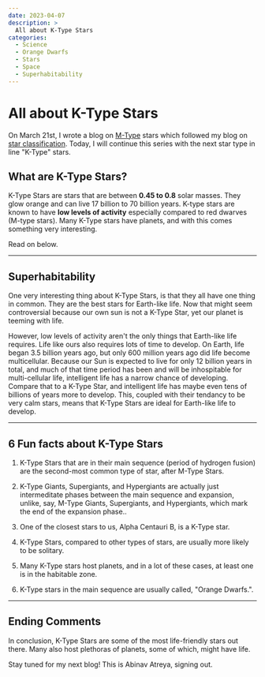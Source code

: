 ```yaml
---
date: 2023-04-07
description: >
  All about K-Type Stars
categories:
  - Science
  - Orange Dwarfs
  - Stars
  - Space
  - Superhabitability
---
```


# All about K-Type Stars

On March 21st, I wrote a blog on [M-Type](../posts/mtypestars.md) stars which followed my blog on [star classification](../posts/starclassification.md). Today, I will continue this series with the next star type in line "K-Type" stars.

## What are K-Type Stars? 

K-Type Stars are stars that are between **0.45 to 0.8** solar masses. They glow orange and can live 17 billion to 70 billion years. K-type stars are known to have **low levels of activity** especially compared to red dwarves (M-type stars). Many K-Type stars have planets, and with this comes something very interesting. 

Read on below. 


<!-- more -->

---

## Superhabitability

One very interesting thing about K-Type Stars, is that they all have one thing in common. They are the best stars for Earth-like life. Now that might seem controversial because our own sun is not a K-Type Star, yet our planet is teeming with life. 

However, low levels of activity aren't the only things that Earth-like life requires.  Life like ours also requires lots of time to develop. On Earth, life began 3.5 billion years ago, but only 600 million years ago did life become multicellular. Because our Sun is expected to live for only 12 billion years in total, and much of that time period has been and will be inhospitable for multi-cellular life, intelligent life has a narrow chance of developing.  Compare that to a K-Type Star, and intelligent life has maybe even tens of billions of years more to develop.  This, coupled with their tendancy to be very calm stars, means that K-Type Stars are ideal for Earth-like life to develop.


---

## 6 Fun facts about K-Type Stars


1. K-Type Stars that are in their main sequence (period of hydrogen fusion) are the second-most common type of star, after M-Type Stars.

2. K-Type Giants, Supergiants, and Hypergiants are actually just intermeditate phases between the main sequence and expansion, unlike, say, M-Type Giants, Supergiants, and Hypergiants, which mark the end of the expansion phase..

3. One of the closest stars to us, Alpha Centauri B, is a K-Type star.

4. K-Type Stars, compared to other types of stars, are usually more likely to be solitary.

5. Many K-Type stars host planets, and in a lot of these cases, at least one is in the habitable zone.

6. K-Type stars in the main sequence are usually called, "Orange Dwarfs.".




---
## Ending Comments

In conclusion, K-Type Stars are some of the most life-friendly stars out there.  Many also host plethoras of planets, some of which, might have life.

Stay tuned for my next blog!  This is Abinav Atreya, signing out.